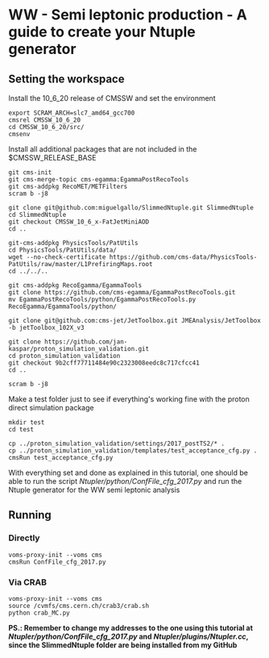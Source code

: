 # WW - Semi leptonic production - A guide to create your Ntuple generator 

## Setting the workspace 

Install the 10_6_20 release of CMSSW and set the environment

```
export SCRAM_ARCH=slc7_amd64_gcc700 
cmsrel CMSSW_10_6_20
cd CMSSW_10_6_20/src/
cmsenv 
```

Install all additional packages that are not included in the $CMSSW_RELEASE_BASE

```
git cms-init
git cms-merge-topic cms-egamma:EgammaPostRecoTools
git cms-addpkg RecoMET/METFilters
scram b -j8

git clone git@github.com:miguelgallo/SlimmedNtuple.git SlimmedNtuple
cd SlimmedNtuple
git checkout CMSSW_10_6_x-FatJetMiniAOD
cd ..

git-cms-addpkg PhysicsTools/PatUtils 
cd PhysicsTools/PatUtils/data/
wget --no-check-certificate https://github.com/cms-data/PhysicsTools-PatUtils/raw/master/L1PrefiringMaps.root 
cd ../../..

git cms-addpkg RecoEgamma/EgammaTools
git clone https://github.com/cms-egamma/EgammaPostRecoTools.git
mv EgammaPostRecoTools/python/EgammaPostRecoTools.py RecoEgamma/EgammaTools/python/

git clone git@github.com:cms-jet/JetToolbox.git JMEAnalysis/JetToolbox -b jetToolbox_102X_v3

git clone https://github.com/jan-kaspar/proton_simulation_validation.git
cd proton_simulation_validation
git checkout 9b2cff77711484e90c2323008eedc8c717cfcc41
cd ..

scram b -j8
```

Make a test folder just to see if everything's working fine with the proton direct simulation package

```
mkdir test
cd test

cp ../proton_simulation_validation/settings/2017_postTS2/* .
cp ../proton_simulation_validation/templates/test_acceptance_cfg.py .
cmsRun test_acceptance_cfg.py
```

With everything set and done as explained in this tutorial, one should be able to run the script *Ntupler/python/ConfFile_cfg_2017.py* and run the Ntuple generator for the WW semi leptonic analysis

## Running 

### Directly

```
voms-proxy-init --voms cms 
cmsRun ConfFile_cfg_2017.py 
```

### Via CRAB

```
voms-proxy-init --voms cms
source /cvmfs/cms.cern.ch/crab3/crab.sh
python crab_MC.py 
```

**PS.: Remember to change my addresses to the one using this tutorial at *Ntupler/python/ConfFile_cfg_2017.py* and *Ntupler/plugins/Ntupler.cc*, since the SlimmedNtuple folder are being installed from my GitHub** 
